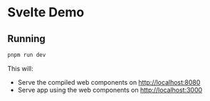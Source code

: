 # Svelte Demo

## Running

```bash
pnpm run dev
```

This will:

- Serve the compiled web components on <http://localhost:8080>
- Serve app using the web components on <http://localhost:3000>
